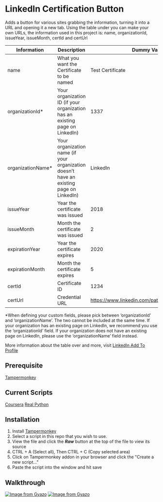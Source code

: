 # LinkedIn Certification Button

Adds a button for various sites grabbing the information, turning it into a URL and opening it a new tab.
Using the table under you can make your own URLs, the information used in this project is:
name, organizationId, issueYear, issueMonth, certId and certUrl

| **Information** |  **Description**|	**Dummy Value** |
|--|--|--|
| name | What you want the Certificate to be named | Test Certificate |  
|organizationId*|Your organization ID (if your organization has an existing page on LinkedIn)|1337|
| organizationName* | Your organization name (if your organization doesn’t have an existing page on LinkedIn) | LinkedIn |  
| issueYear | Year the certificate was issued | 2018 |  
| issueMonth | Month the certificate was issued | 2 |  
| expirationYear | Year the certificate expires | 2020 |  
| expirationMonth | Month the certificate expires | 5 |  
| certId | Certificate ID | 1234 |  
| certUrl | Credential URL | https://www.linkedin.com/path/to/certificate/1234 |  

 *When defining your custom fields, please pick between ‘organizationId’ and ‘organizationName’. The two cannot be included at the same time. If your organization has an existing page on LinkedIn, we recommend you use the ‘organizationId’ field. If your organization does not have an existing page on LinkedIn, please use the ‘organizationName’ field instead.

More information about the table over and more, visit [LinkedIn Add To Profile](https://addtoprofile.linkedin.com/)


## Prerequisite

[Tampermonkey](https://www.tampermonkey.net/)

## Current Scripts
[Coursera](https://github.com/MrPrecise/Linkedin-Certification-Button/blob/main/Scripts/Coursera.js)
[Real Python](https://github.com/MrPrecise/Linkedin-Certification-Button/blob/main/Scripts/Real-Python.js)

## Installation

1.  Install  [Tampermonkey](https://tampermonkey.net/)
2.  Select a script in this repo that you wish to use. 
3. View the file and click the ***Raw*** button at the top of the file to view its source
4.  CTRL + A (Select all), Then CTRL + C (Copy selected area)
5.  Click on Tampermonkey addon in your browser and click the "Create a new script..."
6.  Paste the script into the window and hit save

## Walkthrough
[![Image from Gyazo](https://i.gyazo.com/656cb0bf432f7f9446dc2b5da8c0d3c5.gif)](https://gyazo.com/656cb0bf432f7f9446dc2b5da8c0d3c5)
[![Image from Gyazo](https://i.gyazo.com/4efa7ca1f24b9fe4c5f34dd7df645038.gif)](https://gyazo.com/4efa7ca1f24b9fe4c5f34dd7df645038)

